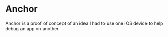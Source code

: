 # Anchor
Anchor is a proof of concept of an idea I had to use one iOS device to help debug an app on another.
